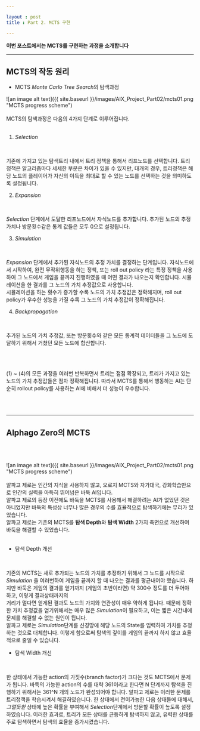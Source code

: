 ```yaml
---

layout : post
title : Part 2. MCTS 구현

---
```


**이번 포스트에서는 MCTS를 구현하는 과정을 소개합니다**

---

## **MCTS의 작동 원리**

 * MCTS *Monte Carlo Tree Search*의 탐색과정

![an image alt text]({{ site.baseurl }}/images/AIX_Project_Part02/mcts01.png "MCTS progress scheme")
<br />
<br />
 MCTS의 탐색과정은 다음의 4가지 단계로 이루어집니다.
<br />
<br />
1. *Selection*
<br />

 기존에 가지고 있는 탐색트리 내에서 트리 정책을 통해서 리프노드를 선택합니다.
 트리 정책은 알고리즘마다 세세한 부분은 차이가 있을 수 있지만, 대개의 경우, 트리정책은 해당 노드의
 플레이어가 자신의 이득을 최대로 할 수 있는 노드를 선택하는 것을 의미하도록 설정됩니다.


2. *Expansion*
<br />

 *Selection* 단계에서 도달한 리프노드에서 자식노드를 추가합니다. 추가된 노드의 추정 가치나
 방문횟수같은 통계 값들은 모두 0으로 설정됩니다.


3. *Simulation*
<br />

 *Expansion* 단계에서 추가된 자식노드의 추정 가치를 결정하는 단계입니다. 자식노드에서
 시작하여, 완전 무작위행동을 하는 정책, 또는 roll out policy 라는 특정 정책을 사용하여
 그 노드에서 게임을 끝까지 진행하였을 때 어떤 결과가 나오는지 확인합니다. 시뮬레이션을 한
 결과를 그 노드의 가치 추정값으로 사용합니다.  
 시뮬레이션을 하는 횟수가 증가할 수록 노드의 가치 추정값은 정확해지며, roll out policy가
 우수한 성능을 가질 수록 그 노드의 가치 추정값이 정확해집니다.


4. *Backpropagation*
<br />

 추가된 노드의 가치 추정값, 또는 방문횟수와 같은 모든 통계적 데이터들을 그 노드에 도달하기
 위해서 거쳤던 모든 노드에 합산합니다.

<br />
<br />

 (1) ~ (4)의 모든 과정을 여러번 반복하면서 트리는 점점 확장되고, 트리가 가지고 있는
 노드의 가치 추정값들은 점차 정확해집니다. 따라서 MCTS를 통해서 행동하는 AI는 단순히 rollout
 policy를 사용하는 AI에 비해서 더 성능이 우수합니다.

<br />
<br />

---

## **Alphago Zero의 MCTS**
<br />
<br />

![an image alt text]({{ site.baseurl }}/images/AIX_Project_Part02/mcts01.png "MCTS progress scheme")
<br />
<br />
알파고 제로는 인간의 지식을 사용하지 않고, 오로지 MCTS와 자가대국, 강화학습만으로 인간의
실력을 아득히 뛰어넘은 바둑 AI입니다.  
알파고 제로의 등장 이전에도 바둑을 MCTS를 사용해서 해결하려는 AI가 없었던 것은 아니었지만
바둑의 특성상 너무나 많은 경우의 수를 효율적으로 탐색하기에는 무리가 있었습니다.  
알파고 제로는 기존의 MCTS를 **탐색 Depth**와 **탐색 Width** 2가지 측면으로 개선하여
바둑을 해결할 수 있었습니다.
<br />
<br />

* 탐색 Depth 개선
<br />

기존의 MCTS는 새로 추가되는 노드의 가치를 추정하기 위해서 그 노드를 시작으로 *Simulation*
을 여러번하여 게임을 끝까지 할 때 나오는 결과를 평균내어야 했습니다. 하지만 바둑은
게임의 결과를 얻기까지 (게임의 초반이라면) 약 300수 정도를 더 두어야 하고, 이렇게 결과상태까지의  
 거리가 멀다면 얻게된 결과도 노드의 가치와 연관성이 매우 약하게 됩니다. 때문에 정확한 가치 추정값을
 얻기위해서는 매우 많은 *Simulation*이 필요하고, 이는 짧은 시간내에 문제를 해결할 수 없는
 원인이 됩니다.  
 알파고 제로는 *Simulation*단계를 신경망에 해당 노드의 State를 입력하여 가치를 추정하는
 것으로 대체합니다. 이렇게 함으로써 탐색의 깊이를 게임의 끝까지 하지 않고 효율적으로
 줄일 수 있습니다.

 * 탐색 Width 개선
<br />

한 상태에서 가능한 action의 가짓수(branch factor)가 크다는 것도 MCTS에서 문제가
됩니다. 바둑의 가능한 action의 수를 대략 361이라고 한다면 N 단계까지 탐색을 진행하기
위해서는 361^N 개의 노드가 완성되어야 합니다. 알파고 제로는 이러한 문제를 트리정책을
학습시켜서 해결하였습니다. 한 상태에서 전이가능한 다음 상태들에 대해서, *그럴듯한* 상태에
 높은 확률을 부여해서 *Selection*단계에서 방문할 확률이 높도록 설정하였습니다. 이러한
 효과로, 트리가 모든 상태를 균등하게 탐색하지 않고, 유력한 상태를 주로 탐색하면서 탐색의
 효율을 증가시켰습니다.





